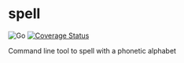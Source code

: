 # spell

![Go](https://github.com/simonnagl/spell/workflows/Go/badge.svg)
[![Coverage Status](https://coveralls.io/repos/github/simonnagl/spell/badge.svg?branch=master&t=47TqXT)](https://coveralls.io/github/simonnagl/spell?branch=master)

Command line tool to spell with a phonetic alphabet 
